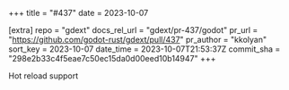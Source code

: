 +++
title = "#437"
date = 2023-10-07

[extra]
repo = "gdext"
docs_rel_url = "gdext/pr-437/godot"
pr_url = "https://github.com/godot-rust/gdext/pull/437"
pr_author = "kkolyan"
sort_key = 2023-10-07
date_time = 2023-10-07T21:53:37Z
commit_sha = "298e2b33c4f5eae7c50ec15da0d00eed10b14947"
+++

Hot reload support
